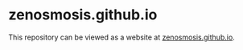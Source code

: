 zenosmosis.github.io
====================

This repository can be viewed as a website at [zenosmosis.github.io](http://zenosmosis.github.io).
